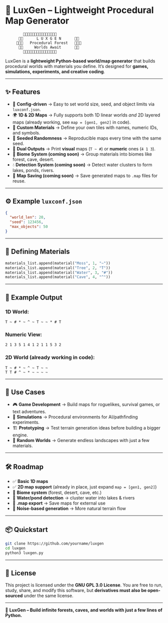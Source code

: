 # 🌲 LuxGen – Lightweight Procedural Map Generator

```
        🌲🌲🌲🌲🌲🌲🌲🌲🌲🌲🌲🌲🌲🌲🌲
      🌲🌲      L U X G E N      🌲🌲
     🌲🌲🌲   Procedural Forest   🌲🌲🌲
      🌲🌲     Worlds Await      🌲🌲
        🌲🌲🌲🌲🌲🌲🌲🌲🌲🌲🌲🌲🌲🌲🌲
```

LuxGen is a **lightweight Python-based world/map generator** that builds procedural worlds with materials you define.
It’s designed for **games, simulations, experiments, and creative coding**.

---

## ✨ Features

* 📄 **Config-driven** → Easy to set world size, seed, and object limits via `luxconf.json`.
* 🌍 **1D & 2D Maps** → Fully supports both 1D linear worlds *and* 2D layered maps (already working, see `map = [gen1, gen2]` in code).
* 🧱 **Custom Materials** → Define your own tiles with names, numeric IDs, and symbols.
* 🎲 **Seeded Randomness** → Reproducible maps every time with the same seed.
* 🔢 **Dual Outputs** → Print **visual** maps (`T ~ #`) or **numeric** ones (`4 1 3`).
* 🌿 **Biome System (coming soon)** → Group materials into biomes like forest, cave, desert.
* 💧 **Detection System (coming soon)** → Detect water clusters to form lakes, ponds, rivers.
* 💾 **Map Saving (coming soon)** → Save generated maps to `.map` files for reuse.

---

## ⚙️ Example `luxconf.json`

```json
{
  "world_len": 20,
  "seed": 123456,
  "max_objects": 50
}
```

---

## 🧱 Defining Materials

```python
materials_list.append(material("Moss", 1, "~"))
materials_list.append(material("Tree", 2, "T"))
materials_list.append(material("Water", 3, "#"))
materials_list.append(material("Cave", 4, "^"))
```

---

## 🚀 Example Output

### 1D World:

```
T ~ # * ~ ^ ~ T ~ ~ * # T
```

### Numeric View:

```
2 1 3 5 1 4 1 2 1 1 5 3 2
```

### 2D World (already working in code):

```
T ~ # * ~ ^ ~ T ~ ~
T T # ^ ~ * ~ ~ ~ ~
```

---

## 🔧 Use Cases

* 🎮 **Game Development** → Build maps for roguelikes, survival games, or text adventures.
* 🧪 **Simulations** → Procedural environments for AI/pathfinding experiments.
* 🏗 **Prototyping** → Test terrain generation ideas before building a bigger engine.
* 🎲 **Random Worlds** → Generate endless landscapes with just a few materials.

---

## 🛠 Roadmap

* ✅ **Basic 1D maps**
* ✅ **2D map support** (already in place, just expand `map = [gen1, gen2]`)
* 🔲 **Biome system** (forest, desert, cave, etc.)
* 🔲 **Water/pond detection** → cluster water into lakes & rivers
* 🔲 **.map export** → Save maps for external use
* 🔲 **Noise-based generation** → More natural terrain flow

---

## 📦 Quickstart

```bash
git clone https://github.com/yourname/luxgen
cd luxgen
python3 luxgen.py
```

---

## 📜 License

This project is licensed under the **GNU GPL 3.0 License**.
You are free to run, study, share, and modify this software, but **derivatives must also be open-sourced** under the same license.

---

🌲 **LuxGen – Build infinite forests, caves, and worlds with just a few lines of Python.**
